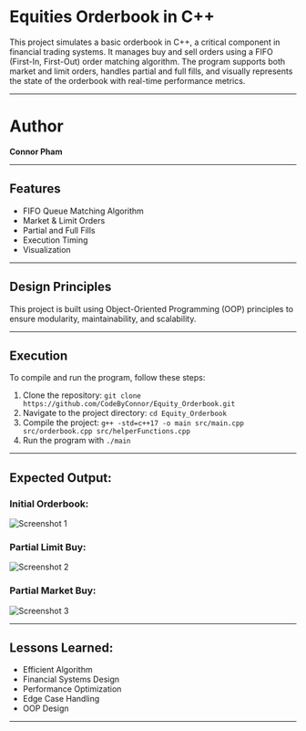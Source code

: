 # Equities Orderbook in C++

This project simulates a basic orderbook in C++, a critical component in financial trading systems. It manages buy and sell orders using a FIFO (First-In, First-Out) order matching algorithm. The program supports both market and limit orders, handles partial and full fills, and visually represents the state of the orderbook with real-time performance metrics.

***

# Author 
**Connor Pham**

***

## Features

- FIFO Queue Matching Algorithm
- Market & Limit Orders
- Partial and Full Fills
- Execution Timing
- Visualization

***

## Design Principles

This project is built using Object-Oriented Programming (OOP) principles to ensure modularity, maintainability, and scalability.

***

## Execution

To compile and run the program, follow these steps:

1. Clone the repository: `git clone https://github.com/CodeByConnor/Equity_Orderbook.git`
2. Navigate to the project directory: `cd Equity_Orderbook`
3. Compile the project: `g++ -std=c++17 -o main src/main.cpp src/orderbook.cpp src/helperFunctions.cpp`
4. Run the program with `./main`

***

## Expected Output:

### Initial Orderbook:
![Screenshot 1](ss/Screenshot%202024-12-28%20at%203.20.08%20PM.png)

### Partial Limit Buy:
![Screenshot 2](ss/Screenshot%202024-12-28%20at%203.25.30%20PM.png)

### Partial Market Buy:
![Screenshot 3](ss/Screenshot%202024-12-28%20at%203.25.54%20PM.png)
***

## Lessons Learned: 

- Efficient Algorithm
- Financial Systems Design
- Performance Optimization
- Edge Case Handling
- OOP Design

***
